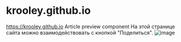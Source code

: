 # krooley.github.io
https://krooley.github.io
Article preview component
На этой странице сайта можно взаимодействовать с кнопкой "Поделиться".
![image](https://github.com/krooley/krooley.github.io/assets/135549949/b34eb57e-60dc-40a8-a205-d79bb330d6ec)
